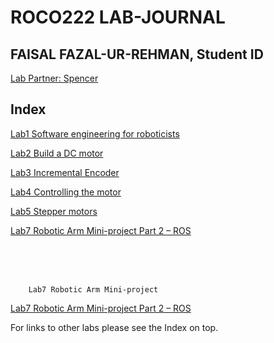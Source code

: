 # **ROCO222 LAB-JOURNAL**

## **FAISAL FAZAL-UR-REHMAN, Student ID** 

[Lab Partner: Spencer](https://github.com/slperdomo-davies/Roco222--Lab-Journal/blob/master/Robotic_Arm-Mini_project.md)

## **Index**
[Lab1 Software engineering for roboticists](https://github.com/Faisal-f-rehman/Roco222-labs/blob/master/lab1%20software%20engineering%20for%20roboticists.md)

[Lab2 Build a DC motor](https://github.com/Faisal-f-rehman/journal.md/blob/master/lab2%20dc%20motor.md)

[Lab3 Incremental Encoder](https://github.com/Faisal-f-rehman/Roco222-labs/blob/master/lab3%20Incremental%20Encoder.md)

[Lab4 Controlling the motor](https://github.com/Faisal-f-rehman/Roco222-labs/blob/master/lab4%20Controlling%20the%20motor.md)

[Lab5 Stepper motors](https://github.com/Faisal-f-rehman/Roco222-labs/blob/master/lab5%20Stepper%20Motors.md)

[Lab7 Robotic Arm Mini-project Part 2 – ROS](https://github.com/Faisal-f-rehman/Roco222-labs/blob/master/lab7%20Robotic%20Arm%20Mini-project%0APart%202%20%E2%80%93%20ROS.md)




<br><br><br>

		Lab7 Robotic Arm Mini-project
[Lab7 Robotic Arm Mini-project Part 2 – ROS](https://github.com/Faisal-f-rehman/Roco222-labs/blob/master/lab7%20Robotic%20Arm%20Mini-project%0APart%202%20%E2%80%93%20ROS.md)

For links to other labs please see the Index on top.



  


 
